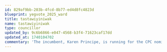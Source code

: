 ```yaml
---
id: 829af9bb-203b-4fcd-8b77-ed4d8fc4823d
blueprint: yegvote_2025_ward
title: tastawiyiniwak
name: tastawiyiniwak
type: councillor
updated_by: 9c6b6866-e047-4568-b3f4-71623caf17dd
updated_at: 1740104702
commentary: 'The incumbent, Karen Principe, is running for the CPC nomination in Edmonton-Griesbach. It is unlikely she will be running again municipally.'
---
```

